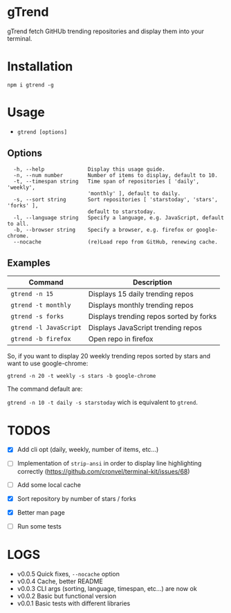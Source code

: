 # gTrend

gTrend fetch GitHUb trending repositories and display them into your terminal.


# Installation

`npm i gtrend -g`


# Usage

  * `gtrend [options]`

## Options
```
  -h, --help              Display this usage guide.                             
  -n, --num number        Number of items to display, default to 10.            
  -t, --timespan string   Time span of repositories [ 'daily', 'weekly',        
                          'monthly' ], default to daily.                        
  -s, --sort string       Sort repositories [ 'starstoday', 'stars', 'forks' ],
                          default to starstoday.                                
  -l, --language string   Specify a language, e.g. JavaScript, default to all.  
  -b, --browser string    Specify a browser, e.g. firefox or google-chrome.
  --nocache               (re)Load repo from GitHub, renewing cache.
```

## Examples

| Command                | Description                             |
| ---------------------- | --------------------------------------- |
| `gtrend -n 15`         | Displays 15 daily trending repos        |
| `gtrend -t monthly`    | Displays monthly trending repos         |
| `gtrend -s forks`      | Displays trending repos sorted by forks |
| `gtrend -l JavaScript` | Displays JavaScript trending repos      |
| `gtrend -b firefox`    | Open repo in firefox                    |

So, if you want to display 20 weekly trending repos sorted by stars and want to use google-chrome:

`gtrend -n 20 -t weekly -s stars -b google-chrome`

The command default are:

`gtrend -n 10 -t daily -s starstoday` wich is equivalent to `gtrend`.


# TODOS

  - [x] Add cli opt (daily, weekly, number of items, etc...)
  - [ ] Implementation of `strip-ansi` in order to display line highlighting  
        correctly (https://github.com/cronvel/terminal-kit/issues/68)
  - [ ] Add some local cache
  - [x] Sort repository by number of stars / forks
  - [x] Better man page
  - [ ] Run some tests


# LOGS

  * v0.0.5  Quick fixes, `--nocache` option
  * v0.0.4  Cache, better README
  * v0.0.3  CLI args (sorting, language, timespan, etc...) are now ok
  * v0.0.2  Basic but functional version
  * v0.0.1  Basic tests with different libraries
